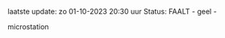 laatste update: 
zo 01-10-2023 20:30   uur 
Status: FAALT - geel - 
<div class="service Y">microstation</div>